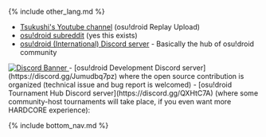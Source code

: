 {% include other_lang.md %}

- [Tsukushi's Youtube channel](https://www.youtube.com/c/TsukushiOsu) (osu!droid Replay Upload)
- [osu!droid subreddit](https://www.reddit.com/r/osudroid) (yes this exists)  
- [osu!droid (International) Discord server](https://discord.gg/nyD92cE) - Basically the hub of osu!droid community
<a href="https://discord.gg/nyD92cE" target="_blank" rel="noreferrer">
    <img src="https://discord.com/api/guilds/316545691545501706/widget.png?style=banner2" alt="Discord Banner"/>
</a>
- [osu!droid Development Discord server](https://discord.gg/Jumudbq7pz) where the open source contribution is organized (technical issue and bug report is welcomed) 
<!-- <a href="https://discord.gg/Jumudbq7pz" target="_blank" rel="noreferrer">
    <img src="https://discord.com/api/guilds/874108911949594626/widget.png?style=banner2" alt="Discord Banner"/>
</a> -->
- [osu!droid Tournament Hub Discord server](https://discord.gg/QXHtC7A) (where some community-host tournaments will take place, if you even want more HARDCORE experience): 
<!-- <a href="https://discord.gg/QXHtC7A" target="_blank" rel="noreferrer">
    <img src="https://discord.com/api/guilds/526214018269184001/widget.png?style=banner2" alt="Discord Banner"/>
</a> -->

{% include bottom_nav.md %}